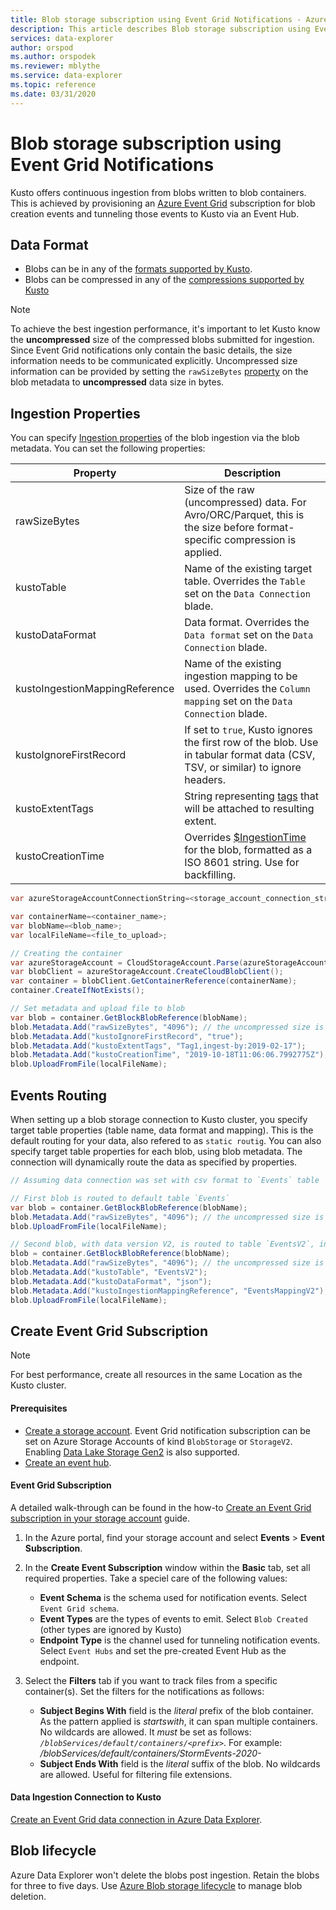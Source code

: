 ```yaml
---
title: Blob storage subscription using Event Grid Notifications - Azure Data Explorer | Microsoft Docs
description: This article describes Blob storage subscription using Event Grid Notifications in Azure Data Explorer.
services: data-explorer
author: orspod
ms.author: orspodek
ms.reviewer: mblythe
ms.service: data-explorer
ms.topic: reference
ms.date: 03/31/2020
---
```

# Blob storage subscription using Event Grid Notifications

Kusto offers continuous ingestion from blobs written to blob containers. 
This is achieved by provisioning an [Azure Event Grid](https://docs.microsoft.com/azure/event-grid/overview) subscription for blob creation events and tunneling those events to Kusto via an Event Hub.

## Data Format

* Blobs can be in any of the [formats supported by Kusto](https://docs.microsoft.com/azure/data-explorer/ingestion-supported-formats).
* Blobs can be compressed in any of the [compressions supported by Kusto](https://docs.microsoft.com/azure/data-explorer/ingestion-supported-formats#supported-data-compression-formats)

> [!NOTE]
> To achieve the best ingestion performance, it's important to let Kusto know the **uncompressed** size of the compressed blobs submitted for ingestion.
> Since Event Grid notifications only contain the basic details, the size information needs to be communicated explicitly.
> Uncompressed size information can be provided by setting the `rawSizeBytes` [property](#ingestion-properties) on the blob metadata to **uncompressed** data size in bytes.

## Ingestion Properties

You can specify [Ingestion properties](https://docs.microsoft.com/azure/data-explorer/ingestion-properties) of the blob ingestion via the blob metadata.
You can set the following properties:

|Property | Description|
|---|---|
| rawSizeBytes | Size of the raw (uncompressed) data. For Avro/ORC/Parquet, this is the size before format-specific compression is applied.|
| kustoTable |  Name of the existing target table. Overrides the `Table` set on the `Data Connection` blade. |
| kustoDataFormat |  Data format. Overrides the `Data format` set on the `Data Connection` blade. |
| kustoIngestionMappingReference |  Name of the existing ingestion mapping to be used. Overrides the `Column mapping` set on the `Data Connection` blade.|
| kustoIgnoreFirstRecord | If set to `true`, Kusto ignores the first row of the blob. Use in tabular format data (CSV, TSV, or similar) to ignore headers. |
| kustoExtentTags | String representing [tags](https://docs.microsoft.com/azure/kusto/management/extents-overview#extent-tagging) that will be attached to resulting extent. |
| kustoCreationTime |  Overrides [$IngestionTime](/azure/kusto/query/ingestiontimefunction?pivots=azuredataexplorer) for the blob, formatted as a ISO 8601 string. Use for backfilling. |

```csharp
var azureStorageAccountConnectionString=<storage_account_connection_string>;

var containerName=<container_name>;
var blobName=<blob_name>;
var localFileName=<file_to_upload>;

// Creating the container
var azureStorageAccount = CloudStorageAccount.Parse(azureStorageAccountConnectionString);
var blobClient = azureStorageAccount.CreateCloudBlobClient();
var container = blobClient.GetContainerReference(containerName);
container.CreateIfNotExists();

// Set metadata and upload file to blob
var blob = container.GetBlockBlobReference(blobName);
blob.Metadata.Add("rawSizeBytes", "4096‬"); // the uncompressed size is 4096 bytes
blob.Metadata.Add("kustoIgnoreFirstRecord", "true");
blob.Metadata.Add("kustoExtentTags", "Tag1,ingest-by:2019-02-17");
blob.Metadata.Add("kustoCreationTime", "2019-10-18T11:06:06.7992775Z");
blob.UploadFromFile(localFileName);
```

## Events Routing

When setting up a blob storage connection to Kusto cluster, you specify target table properties (table name, data format and mapping). This is the default routing for your data, also refered to as `static routig`.
You can also specify target table properties for each blob, using blob metadata. The connection will dynamically route the data as specified by properties.

 ```csharp
// Assuming data connection was set with csv format to `Events` table

// First blob is routed to default table `Events`
var blob = container.GetBlockBlobReference(blobName);
blob.Metadata.Add("rawSizeBytes", "4096‬"); // the uncompressed size is 4096 bytes
blob.UploadFromFile(localFileName);

// Second blob, with data version V2, is routed to table `EventsV2`, ingested using `EventsMappingV2` data mapping
blob = container.GetBlockBlobReference(blobName);
blob.Metadata.Add("rawSizeBytes", "4096‬"); // the uncompressed size is 4096 bytes
blob.Metadata.Add("kustoTable", "EventsV2");
blob.Metadata.Add("kustoDataFormat", "json");
blob.Metadata.Add("kustoIngestionMappingReference", "EventsMappingV2");
blob.UploadFromFile(localFileName);
```

## Create Event Grid Subscription

> [!Note]
> For best performance, create all resources in the same Location as the Kusto cluster.

#### Prerequisites

* [Create a storage account](https://docs.microsoft.com/azure/storage/common/storage-quickstart-create-account). 
  Event Grid notification subscription can be set on Azure Storage Accounts of kind `BlobStorage` or `StorageV2`. 
  Enabling [Data Lake Storage Gen2](https://docs.microsoft.com/azure/storage/blobs/data-lake-storage-introduction) is also supported.
* [Create an event hub](https://docs.microsoft.com/azure/event-hubs/event-hubs-create).

#### Event Grid Subscription

A detailed walk-through can be found in the how-to [Create an Event Grid subscription in your storage account](https://docs.microsoft.com/azure/data-explorer/ingest-data-event-grid#create-an-event-grid-subscription-in-your-storage-account) guide.

1. In the Azure portal, find your storage account and select **Events** > **Event Subscription**. 
1. In the **Create Event Subscription** window within the **Basic** tab, set all required properties. Take a speciel care of the following values:
    * **Event Schema** is the schema used for notification events. Select `Event Grid schema`.
    * **Event Types** are the types of events to emit. Select `Blob Created` (other types are ignored by Kusto)
    * **Endpoint Type** is the channel used for tunneling notification events. Select `Event Hubs` and set the pre-created Event Hub as the endpoint.

1. Select the **Filters** tab if you want to track files from a specific container(s). Set the filters for the notifications as follows:
    * **Subject Begins With** field is the *literal* prefix of the blob container. As the pattern applied is *startswith*, it can span multiple containers. No wildcards are allowed.
     It *must* be set as follows: *`/blobServices/default/containers/<prefix>`*. For example: */blobServices/default/containers/StormEvents-2020-*
    * **Subject Ends With** field is the *literal* suffix of the blob. No wildcards are allowed. Useful for filtering file extensions.

#### Data Ingestion Connection to Kusto



[Create an Event Grid data connection in Azure Data Explorer](https://docs.microsoft.com/azure/data-explorer/ingest-data-event-grid#create-an-event-grid-data-connection-in-azure-data-explorer).

## Blob lifecycle

Azure Data Explorer won't delete the blobs post ingestion. Retain the blobs for three to five days. Use [Azure Blob storage lifecycle](https://docs.microsoft.com/azure/storage/blobs/storage-lifecycle-management-concepts?tabs=azure-portal) to manage blob deletion.
